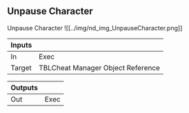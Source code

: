 ## Unpause Character
Unpause Character
![[../img/nd_img_UnpauseCharacter.png]]

|Inputs||
|--|--|
| In | Exec |
| Target | TBLCheat Manager Object Reference |

|Outputs||
|--|--|
| Out | Exec |

